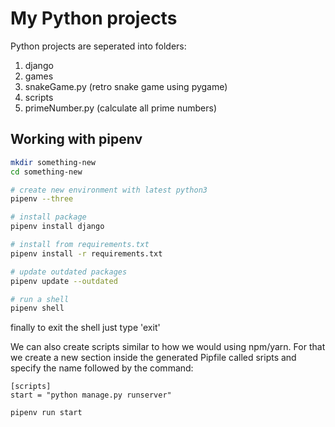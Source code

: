 # My Python projects

Python projects are seperated into folders:

1. django
2. games
  1. snakeGame.py (retro snake game using pygame)
3. scripts
  1. primeNumber.py (calculate all prime numbers)

## Working with pipenv

``` bash
mkdir something-new
cd something-new

# create new environment with latest python3
pipenv --three

# install package
pipenv install django

# install from requirements.txt
pipenv install -r requirements.txt

# update outdated packages
pipenv update --outdated

# run a shell
pipenv shell
```

finally to exit the shell just type 'exit'

We can also create scripts similar to how we would using npm/yarn.
For that we create a new section inside the generated Pipfile called sripts
and specify the name followed by the command:
```Pipfile
[scripts]
start = "python manage.py runserver"
```

```bash
pipenv run start
```
